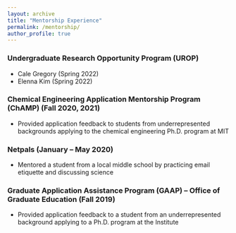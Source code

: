 ```yaml
---
layout: archive
title: "Mentorship Experience"
permalink: /mentorship/
author_profile: true
---
```


### Undergraduate Research Opportunity Program (UROP)
* Cale Gregory (Spring 2022)
* Elenna Kim (Spring 2022)

### Chemical Engineering Application Mentorship Program (ChAMP) (Fall 2020, 2021)
* Provided application feedback to students from underrepresented backgrounds applying to the chemical engineering Ph.D. program at MIT

### Netpals (January – May 2020)
* Mentored a student from a local middle school by practicing email etiquette and discussing science

### Graduate Application Assistance Program (GAAP) – Office of Graduate Education (Fall 2019)
* Provided application feedback to a student from an underrepresented background applying to a Ph.D. program at the Institute

